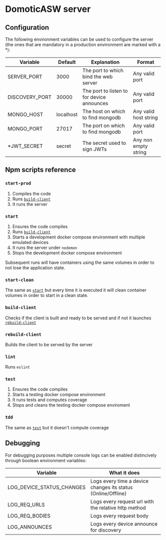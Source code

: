 # DomoticASW server

## Configuration

The following environment variables can be used to configure the server (the ones that are mandatory in a production environment are marked with a \*):

| Variable       | Default   | Explanation                                | Format                |
| -------------- | --------- | ------------------------------------------ | --------------------- |
| SERVER_PORT    | 3000      | The port to which bind the web server      | Any valid port        |
| DISCOVERY_PORT | 30000     | The port to listen to for device announces | Any valid port        |
| MONGO_HOST     | localhost | The host on which to find mongodb          | Any valid host string |
| MONGO_PORT     | 27017     | The port on which to find mongodb          | Any valid port        |
| \*JWT_SECRET   | secret    | The secret used to sign JWTs               | Any non empty string  |

## Npm scripts reference

### `start-prod`

1. Compiles the code
1. Runs [`build-client`](#build-client)
1. It runs the server

### `start`

1. Ensures the code compiles
1. Runs [`build-client`](#build-client)
1. Starts a development docker compose environment with multiple emulated devices
1. It runs the server under `nodemon`
1. Stops the development docker compose environment

Subsequent runs will have containers using the same volumes in order to not lose the application state.

### `start-clean`

The same as [`start`](#start) but every time it is executed it will clean container volumes in order to start in a clean state.

### `build-client`

Checks if the client is built and ready to be served and if not it launches [`rebuild-client`](#rebuild-client)

### `rebuild-client`

Builds the client to be served by the server

### `lint`

Runs `eslint`

### `test`

1. Ensures the code compiles
1. Starts a testing docker compose environment
1. It runs tests and computes coverage
1. Stops and cleans the testing docker compose enviroment

### `tdd`

The same as [`test`](#test) but it doesn't compute coverage

## Debugging

For debugging purposes multiple console logs can be enabled distincively through boolean environment variables:

| Variable                  | What it does                                                 |
| ------------------------- | ------------------------------------------------------------ |
| LOG_DEVICE_STATUS_CHANGES | Logs every time a device changes its status (Online/Offline) |
| LOG_REQ_URLS              | Logs every request url with the relative http method         |
| LOG_REQ_BODIES            | Logs every request body                                      |
| LOG_ANNOUNCES             | Logs every device announce for discovery                     |
